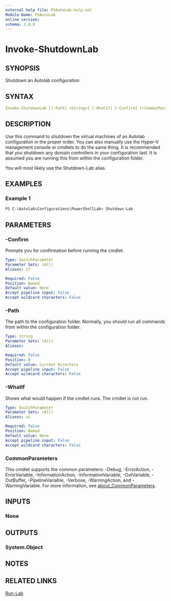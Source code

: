 ```yaml
---
external help file: PSAutoLab-help.xml
Module Name: PSAutoLab
online version:
schema: 2.0.0
---
```


# Invoke-ShutdownLab

## SYNOPSIS

Shutdown an Autolab configuration

## SYNTAX

```yaml
Invoke-ShutdownLab [[-Path] <String>] [-WhatIf] [-Confirm] [<CommonParameters>]
```

## DESCRIPTION

Use this command to shutdown the virtual machines of an Autolab configuration in the proper order.
You can also manually use the Hyper-V management console or cmdlets to do the same thing.
It is recommended that you shutdown any domain controllers in your configuration last.
It is assumed you are running this from within the configuration folder.

You will most likely use the Shutdown-Lab alias.

## EXAMPLES

### Example 1

```powershell
PS C:\Autolab\Configurations\PowerShellLab> Shutdown-Lab
```

## PARAMETERS

### -Confirm

Prompts you for confirmation before running the cmdlet.

```yaml
Type: SwitchParameter
Parameter Sets: (All)
Aliases: cf

Required: False
Position: Named
Default value: None
Accept pipeline input: False
Accept wildcard characters: False
```

### -Path

The path to the configuration folder. Normally, you should run all commands from within the configuration folder.

```yaml
Type: String
Parameter Sets: (All)
Aliases:

Required: False
Position: 0
Default value: Current Directory
Accept pipeline input: False
Accept wildcard characters: False
```

### -WhatIf

Shows what would happen if the cmdlet runs.
The cmdlet is not run.

```yaml
Type: SwitchParameter
Parameter Sets: (All)
Aliases: wi

Required: False
Position: Named
Default value: None
Accept pipeline input: False
Accept wildcard characters: False
```

### CommonParameters

This cmdlet supports the common parameters: -Debug, -ErrorAction, -ErrorVariable, -InformationAction, -InformationVariable, -OutVariable, -OutBuffer, -PipelineVariable, -Verbose, -WarningAction, and -WarningVariable. For more information, see [about_CommonParameters](http://go.microsoft.com/fwlink/?LinkID=113216).

## INPUTS

### None

## OUTPUTS

### System.Object

## NOTES

## RELATED LINKS

[Run-Lab]()
